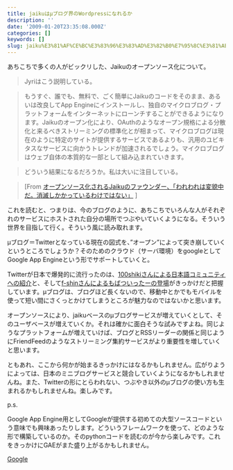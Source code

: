 ```yaml
---
title: jaikuはμブログ界のWordpressになれるか
description: ''
date: '2009-01-20T23:35:08.000Z'
categories: []
keywords: []
slug: jaiku%E3%81%AF%CE%BC%E3%83%96%E3%83%AD%E3%82%B0%E7%95%8C%E3%81%AEWordpress%E3%81%AB%E3%81%AA%E3%82%8C%E3%82%8B%E3%81%8B
---
```

あちこちで多くの人がビックリした、Jaikuのオープンソース化について。

> Jyriはこう説明している。

> もうすぐ、誰でも、無料で、ごく簡単にJaikuのコードをそのまま、あるいは改良してApp Engineにインストールし、独自のマイクロブログ・プラットフォームをインターネットにローンチすることができるようになります。Jaikuのオープン化により、OAuthのようなオープン規格による分散化と来るべきストリーミングの標準化とが相まって、マイクロブログは現在のように特定のサイトが提供するサービスであるよりも、汎用のユビキタスなサービスに向かうトレンドが加速されるでしょう。マイクロブログはウェブ自体の本質的な一部として組み込まれていきます。

> どういう結果になるだろうか。私は大いに注目している。

> \[From [オープンソース化されるJaikuのファウンダー、「われわれは変貌中だ。消滅しかかっているわけではない」](http://jp.techcrunch.com/archives/20090117jaiku-founder-were-not-dying-were-morphing/#) \]

これを読むと、つまりは、今のブログのように、あちこちでいろんな人がそれぞれのサービスにホストされた自分の場所でつぶやいていくようになる。そういう世界を目指して行く。そういう風に読み取れます。

μブログ＝Twitterとなっている現在の図式を、”オープン”によって突き崩していくというところでしょうか？そのためのクラウド（サーバ環境）をgoogleとしてGoogle App Engineという形でサポートしていくと。

Twitterが日本で爆発的に流行ったのは、[100shikiさんによる日本語コミュニティへの紹介](http://www.100shiki.com/archives/2006/12/twitter.html)と、そして[f-shinさんによるもばついったーの登場](http://movatwitter.jugem.jp/)がきっかけだと把握しています。μブログは、ブログほど長くないので、移動中とかでもモバイルを使って短い間にさくっとかけてしまうところが魅力なのではないかと思います。

オープンソースにより、jaikuベースのμブログサービスが増えていくとして、そのユーザベースが増えていくか。それは確かに面白そうな試みですよね。同じようなプラットフォームが増えていけば、ブログとRSSリーダーの関係と同じようにFriendFeedのようなストリーミング集約サービスがより重要性を増していくと思います。

ともあれ、ここから何かが始まるきっかけにはなるかもしれません。広がりようによっては、日本のミニブログサービスと競合していくようになるかもしれませんね。また、Twitterの形にとらわれない、つぶやき以外のμブログの使い方も生まれるかもしれませんね。楽しみです。

p.s.

Google App Engine用としてGoogleが提供する初めての大型ソースコードという意味でも興味あったりします。どういうフレームワークを使って、どのような形で構築しているのか。そのpythonコードを読むのが今から楽しみです。これをきっかけにGAEがまた盛り上がるかもしれません。

[Google](http://technorati.com/tag/Google)